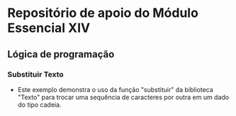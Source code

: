 # Repositório de apoio do Módulo Essencial XIV

## Lógica de programação

### Substituir Texto

- Este exemplo demonstra o uso da função "substituir" da biblioteca "Texto" para trocar uma sequência de caracteres por outra em um dado do tipo cadeia.
